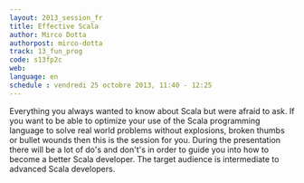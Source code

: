 ```yaml
---
layout: 2013_session_fr
title: Effective Scala
author: Mirco Dotta
authorpost: mirco-dotta
track: 13_fun_prog
code: s13fp2c
web: 
language: en
schedule : vendredi 25 octobre 2013, 11:40 - 12:25
---
```


Everything you always wanted to know about Scala but were afraid to ask. 
If you want to be able to optimize your use of the Scala programming language to solve real world problems without explosions, broken thumbs or bullet wounds then this is the session for you.
During the presentation there will be a lot of do's and don't's in order to guide you into how to become a better Scala developer. The target audience is intermediate to advanced Scala developers. 

